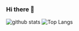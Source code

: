 ### Hi there 👋

![github stats](https://github-readme-stats.vercel.app/api?username=zeroxer&hide_title=true) 
![Top Langs](https://github-readme-stats.vercel.app/api/top-langs/?username=zeroxer&layout=compact)

